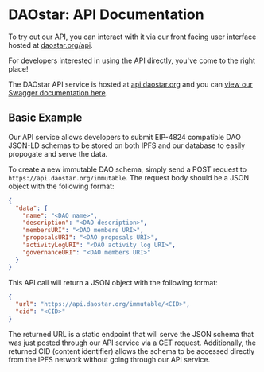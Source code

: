 # DAOstar: API Documentation

To try out our API, you can interact with it via our front facing user interface hosted at [daostar.org/api](https://daostar.org/api).

For developers interested in using the API directly, you've come to the right place!

The DAOstar API service is hosted at [api.daostar.org](https://api.daostar.org) and you can [view our Swagger documentation here](https://daostar.org/api/docs).

## Basic Example

Our API service allows developers to submit EIP-4824 compatible DAO JSON-LD schemas to be stored on both IPFS and our database to easily propogate and serve the data. 

To create a new immutable DAO schema, simply send a POST request to `https://api.daostar.org/immutable`. The request body should be a JSON object with the following format:
```json
{
  "data": {
    "name": "<DAO name>",
    "description": "<DAO description>",
    "membersURI": "<DAO members URI>",
    "proposalsURI": "<DAO proposals URI>",
    "activityLogURI": "<DAO activity log URI>",
    "governanceURI": "<DAO members URI>"
  }
}
```
This API call will return a JSON object with the following format:
```json
{
  "url": "https://api.daostar.org/immutable/<CID>",
  "cid": "<CID>"
}
```
The returned URL is a static endpoint that will serve the JSON schema that was just posted through our API service via a GET request. Additionally, the returned CID (content identifier) allows the schema to be accessed directly from the IPFS network without going through our API service.